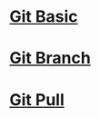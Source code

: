 # [Git Basic](https://github.com/KKBUGHUNTER/Git-Notes/blob/main/Git%20Basic%20Commands.md)
# [Git Branch]()
# [Git Pull]()

